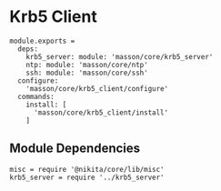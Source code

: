 
# Krb5 Client

    module.exports =
      deps:
        krb5_server: module: 'masson/core/krb5_server'
        ntp: module: 'masson/core/ntp'
        ssh: module: 'masson/core/ssh'
      configure:
        'masson/core/krb5_client/configure'
      commands:
        install: [
          'masson/core/krb5_client/install'
        ]

## Module Dependencies

    misc = require '@nikita/core/lib/misc'
    krb5_server = require '../krb5_server'
